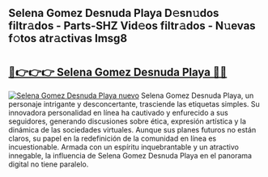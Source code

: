 ## Selena Gomez Desnuda Playa D𝚎sn𝚞dos filtr𝚊dos - Parts-SHZ Vid𝚎os filtr𝚊dos - N𝚞evas f𝚘tos atr𝚊ctivas Imsg8

# <h2><a href="http://mb3ymh.tromn.icu/?c=Selena+Gomez+Desnuda+Playa">🔗👉👉👉 Selena Gomez Desnuda Playa 🔗🔗</a></h2>

[![Selena Gomez Desnuda Playa nuevo](https://i.imgur.com/pEAQMta.gif)](http://mb3ymh.tromn.icu/?c=Selena+Gomez+Desnuda+Playa)
Selena Gomez Desnuda Playa, un personaje intrigante y desconcertante, trasciende las etiquetas simples. Su innovadora personalidad en línea ha cautivado y enfurecido a sus seguidores, generando discusiones sobre ética, expresión artística y la dinámica de las sociedades virtuales. Aunque sus planes futuros no están claros, su papel en la redefinición de la comunidad en línea es incuestionable. Armada con un espíritu inquebrantable y un atractivo innegable, la influencia de Selena Gomez Desnuda Playa en el panorama digital no tiene paralelo.
